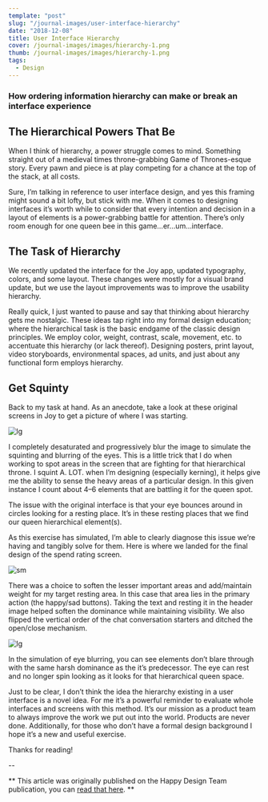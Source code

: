```yaml
---
template: "post"
slug: "/journal-images/user-interface-hierarchy"
date: "2018-12-08"
title: User Interface Hierarchy
cover: /journal-images/images/hierarchy-1.png
thumb: /journal-images/images/hierarchy-1.png
tags:
  - Design
---
```


### How ordering information hierarchy can make or break an interface experience

## The Hierarchical Powers That Be

When I think of hierarchy, a power struggle comes to mind. Something straight out of a medieval times throne-grabbing Game of Thrones-esque story. Every pawn and piece is at play competing for a chance at the top of the stack, at all costs.

Sure, I’m talking in reference to user interface design, and yes this framing might sound a bit lofty, but stick with me. When it comes to designing interfaces it’s worth while to consider that every intention and decision in a layout of elements is a power-grabbing battle for attention. There’s only room enough for one queen bee in this game…er…um…interface.

## The Task of Hierarchy

We recently updated the interface for the Joy app, updated typography, colors, and some layout. These changes were mostly for a visual brand update, but we use the layout improvements was to improve the usability hierarchy.

Really quick, I just wanted to pause and say that thinking about hierarchy gets me nostalgic. These ideas tap right into my formal design education; where the hierarchical task is the basic endgame of the classic design principles. We employ color, weight, contrast, scale, movement, etc. to accentuate this hierarchy (or lack thereof). Designing posters, print layout, video storyboards, environmental spaces, ad units, and just about any functional form employs hierarchy.

## Get Squinty

Back to my task at hand. As an anecdote, take a look at these original screens in Joy to get a picture of where I was starting.

![lg](/journal-images/images/ui-hierarchy-1.png)

I completely desaturated and progressively blur the image to simulate the squinting and blurring of the eyes. This is a little trick that I do when working to spot areas in the screen that are fighting for that hierarchical throne. I squint A. LOT. when I’m designing (especially kerning), it helps give me the ability to sense the heavy areas of a particular design. In this given instance I count about 4–6 elements that are battling it for the queen spot.

The issue with the original interface is that your eye bounces around in circles looking for a resting place. It’s in these resting places that we find our queen hierarchical element(s).

As this exercise has simulated, I’m able to clearly diagnose this issue we’re having and tangibly solve for them. Here is where we landed for the final design of the spend rating screen.

![sm](/journal-images/images/ui-hierarchy-4.png)

There was a choice to soften the lesser important areas and add/maintain weight for my target resting area. In this case that area lies in the primary action (the happy/sad buttons). Taking the text and resting it in the header image helped soften the dominance while maintaining visibility. We also flipped the vertical order of the chat conversation starters and ditched the open/close mechanism.

![lg](/journal-images/images/ui-hierarchy-2.png)

In the simulation of eye blurring, you can see elements don’t blare through with the same harsh dominance as the it’s predecessor. The eye can rest and no longer spin looking as it looks for that hierarchical queen space.

Just to be clear, I don’t think the idea the hierarchy existing in a user interface is a novel idea. For me it’s a powerful reminder to evaluate whole interfaces and screens with this method. It’s our mission as a product team to always improve the work we put out into the world. Products are never done. Additionally, for those who don’t have a formal design background I hope it’s a new and useful exercise.

Thanks for reading!

--

** This article was originally published on the Happy Design Team publication, you can [read that here](https://medium.com/happy-design/user-interface-hierarchy-291f279ce9ad). **
